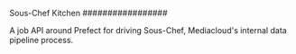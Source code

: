 Sous-Chef Kitchen
#################


A job API around Prefect for driving Sous-Chef, Mediacloud's internal data pipeline process. 